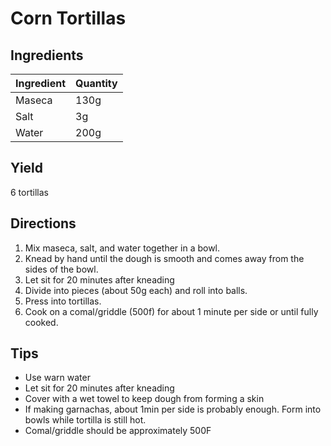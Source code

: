 # Corn Tortillas

## Ingredients

| Ingredient | Quantity |
| --- | --- |
| Maseca | 130g |
| Salt | 3g |
| Water | 200g |


## Yield

6 tortillas


## Directions

1. Mix maseca, salt, and water together in a bowl.
2. Knead by hand until the dough is smooth and comes away from the sides of the
   bowl.
3. Let sit for 20 minutes after kneading
4. Divide into pieces (about 50g each) and roll into balls.
5. Press into tortillas.
6. Cook on a comal/griddle (500f) for about 1 minute per side or until fully
   cooked.


## Tips

- Use warn water
- Let sit for 20 minutes after kneading
- Cover with a wet towel to keep dough from forming a skin
- If making garnachas, about 1min per side is probably enough. Form into bowls
  while tortilla is still hot.
- Comal/griddle should be approximately 500F
